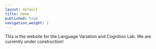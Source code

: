 ```yaml
---
layout: default
title: Home
published: true
navigation_weight: 1
---
```



This is the website for the Language Variation and Cognition Lab. We are currently under construction!
